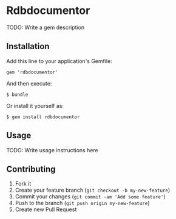 # Rdbdocumentor

TODO: Write a gem description

## Installation

Add this line to your application's Gemfile:

    gem 'rdbdocumentor'

And then execute:

    $ bundle

Or install it yourself as:

    $ gem install rdbdocumentor

## Usage

TODO: Write usage instructions here

## Contributing

1. Fork it
2. Create your feature branch (`git checkout -b my-new-feature`)
3. Commit your changes (`git commit -am 'Add some feature'`)
4. Push to the branch (`git push origin my-new-feature`)
5. Create new Pull Request

